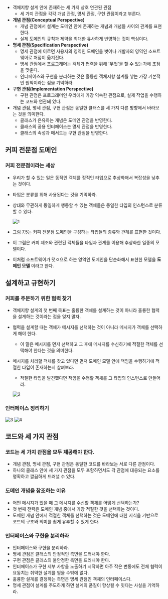 - 객체지향 설계 안에 존재하는 세 가지 상호 연관된 관점
  - 세 가지 관점을 각각 개념 관점, 명세 관점, 구현 관점이라고 부른다.
- **개념 관점(Conceptual Perspective)**
  - 개념 관점에서 설계는 도메인 안에 존재하는 개념과 개념들 사이의 관계를 표현한다.
  - 실제 도메인의 규칙과 제약을 최대한 유사하게 반영하는 것이 핵심이다.
- **명세 관점(Specification Perspective)**
  - 명세 관점에 이르면 사용자의 영역인 도메인을 벗어나 개발자의 영역인 소프트웨어로 처점이 옮겨진다.
  - 명세 관점에서 프로그래머는 객체가 협력을 위해 '무엇'을 할 수 있는가에 초점을 맞춘다.
  - 인터페이스와 구현을 분리하는 것은 훌륭한 객체지향 설계를 낳는 가장 기본적인 원칙이라는 점을 기억하라.
- **구현 관점(Implementation Perspective)**
  - 구현 관점은 프로그래머인 우리에게 가장 익숙한 관점으로, 실제 작업을 수행하는 코드와 연관돼 있다.
- 개념 관점, 명세 관점, 구현 관점은 동일한 클래스를 세 가지 다른 방향에서 바라보는 것을 의미한다.
  - 클래스가 은유하는 개념은 도메인 관점을 반영한다.
  - 클래스의 공용 인터페이스는 명세 관점을 반영한다.
  - 클래스의 속성과 메서드는 구현 관점을 반영한다.

## 커피 전문점 도메인

### 커피 전문점이라는 세상

- 우리가 할 수 있는 일은 동적인 객체를 정적인 타입으로 추상화해서 복잡성을 낮추는 것이다.
- 타입은 분류를 위해 사용된다는 것을 기억하라.
- 상태와 무관하게 동일하게 행동할 수 있는 객체들은 동일한 타입의 인스턴스로 분류할 수 있다.

  ![1](https://github.com/cyb9701/more-deeper/assets/59527787/d81b5c12-7282-4b17-85b1-451aa2178608)

- 그림 7.5는 커피 전문점 도메인을 구성하는 타입들의 종류와 관계를 표현한 것이다.
- 이 그림은 커피 제조와 관련된 객체들을 타입과 관계를 이용해 추상화한 일종의 모델이다.
- 이처럼 소프트웨어가 댓ㅇ으로 하는 영역인 도메인을 단순화해서 표현한 모델을 **도메인 모델** 이라고 한다.

## 설계하고 규현하기

### 커피를 주문하기 위한 협력 찾기

- 객체지향 설계의 첫 번째 목표는 훌륭한 객체를 설계하는 것이 아니라 훌륭한 협력을 설계하는 것이라는 점을 잊지 말자.
- 협력을 설계할 때는 객체가 메시지를 선택하는 것이 아니라 메시지가 객체를 선택하게 해야 한다.
  - 이 말은 메시지를 먼저 선택하고 그 후에 메시지를 수신하기에 적절한 객체를 선택해야 한다는 것을 의미한다.
- 메시지를 처리할 객체를 찾고 있다면 먼저 도메인 모델 안에 책임을 수행하기에 적절한 타입이 존재하는지 살펴보라.
  - 적절한 타입을 발견했다면 책임을 수행할 객체를 그 타입의 인스턴스로 만들어라.

  ![2](https://github.com/cyb9701/more-deeper/assets/59527787/ebe57b0e-5186-4d4a-a5be-1923c10263c8)

### 인터페이스 정리하기

![3](https://github.com/cyb9701/more-deeper/assets/59527787/8a5048dc-40e8-437c-b828-cdc77eabfa4a)
![4](https://github.com/cyb9701/more-deeper/assets/59527787/8185694b-74ac-4229-b0c8-ca11f04c36b2)

## 코드와 세 가지 관점

### 코드는 세 가지 관점을 모두 제공해야 한다.

- 개념 관점, 명세 관점, 구현 관점은 동일한 코드를 바라보는 서로 다른 관점이다.
- 하나의 클래스 안에 세 가지 관점을 모두 포함하면서도 각 관점에 대응되는 요소를 명확하고 깔끔하게 드러낼 수 있다.

### 도메인 개념을 참조하는 이유

- 어떤 메시지가 있을 때 그 메시지를 수신할 객체를 어떻게 선택하는가?
- 첫 번째 전략은 도메인 개념 중에서 가장 적절한 것을 선택하는 것이다.
- 도메인 개념 안에서 적절한 객체를 선택하는 것은 도메인에 대한 지식을 기반으로 코드의 구조와 의미를 쉽게 유추할 수 있게 한다.

### 인터페이스와 구현을 분리하라

- 인터페이스와 구현을 분리하라.
- 명세 관점은 클래스의 안정적인 측면을 드러내야 한다.
- 구현 관점은 클래스의 불안정한 측면을 드러내야 한다.
- 인터페이스가 구현 세부 사항을 노출하기 시작하면 아주 작은 변동에도 전체 협력이 요동치는 취약한 설계를 얻을 수밖에 없다.
- 훌륭한 설계를 결정하는 측면은 명세 관점인 객체의 인터페이스다.
- 명세 관점이 설계를 주도하게 하면 설계의 품질이 향상될 수 잇다는 사실을 기억하라.
